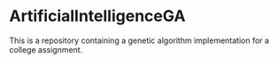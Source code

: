 # ArtificialIntelligenceGA
This is a repository containing a genetic algorithm implementation for a college assignment.
